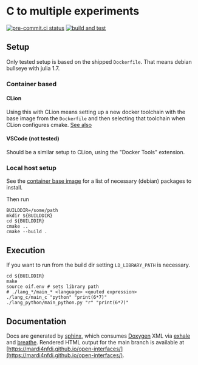 # C to multiple experiments

[![pre-commit.ci status](https://results.pre-commit.ci/badge/github/MaRDI4NFDI/open-interfaces/main.svg)](https://results.pre-commit.ci/latest/github/MaRDI4NFDI/open-interfaces/main)
[![build and test](https://github.com/MaRDI4NFDI/open-interfaces/actions/workflows/build.yml/badge.svg)](https://github.com/MaRDI4NFDI/open-interfaces/actions/workflows/build.yml)

## Setup

Only tested setup is based on the shipped `Dockerfile`.
That means debian bullseye with julia 1.7.

### Container based
#### CLion
Using this with CLion means setting up a new docker toolchain
with the base image from the `Dockerfile` and then selecting
that toolchain when CLion configures cmake.
[See also](https://www.jetbrains.com/help/clion/clion-toolchains-in-docker.html)

#### VSCode (not tested)
Should be a similar setup to CLion, using the "Docker Tools" extension.

### Local host setup

See the [container base image](https://zivgitlab.uni-muenster.de/ag-ohlberger/mardi/container/-/blob/main/m2-dev/Dockerfile)
for a list of necessary (debian) packages to install.

Then run
```shell
BUILDDIR=/some/path
mkdir ${BUILDDIR}
cd ${BUILDDIR}
cmake ..
cmake --build .
```

## Execution

If you want to run from the build dir
setting `LD_LIBRARY_PATH` is necessary.
```shell
cd ${BUILDDIR}
make
source oif.env # sets library path
# ./lang_*/main_* <language> <qouted expression>
./lang_c/main_c "python" "print(6*7)"
./lang_python/main_python.py "r" "print(6*7)"
```

## Documentation

Docs are generated by [sphinx](https://www.sphinx-doc.org/), which consumes [Doxygen](https://doxygen.nl/) XML via [exhale](https://exhale.readthedocs.io/)
and [breathe](https://breathe.readthedocs.io/).
Rendered HTML output for the main branch is available at
[https://mardi4nfdi.github.io/open-interfaces/](https://mardi4nfdi.github.io/open-interfaces/).
